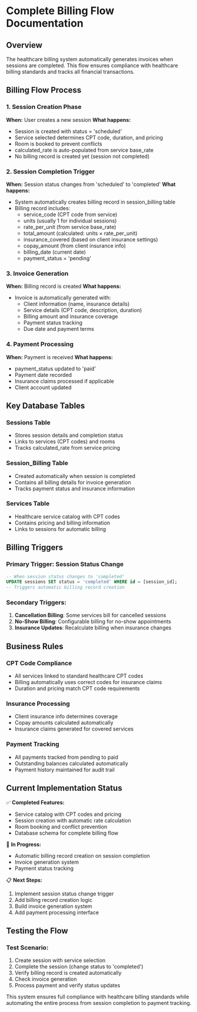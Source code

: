 # Complete Billing Flow Documentation

## Overview
The healthcare billing system automatically generates invoices when sessions are completed. This flow ensures compliance with healthcare billing standards and tracks all financial transactions.

## Billing Flow Process

### 1. Session Creation Phase
**When:** User creates a new session
**What happens:**
- Session is created with status = 'scheduled' 
- Service selected determines CPT code, duration, and pricing
- Room is booked to prevent conflicts
- calculated_rate is auto-populated from service base_rate
- No billing record is created yet (session not completed)

### 2. Session Completion Trigger
**When:** Session status changes from 'scheduled' to 'completed'
**What happens:**
- System automatically creates billing record in session_billing table
- Billing record includes:
  - service_code (CPT code from service)
  - units (usually 1 for individual sessions)
  - rate_per_unit (from service base_rate)
  - total_amount (calculated: units × rate_per_unit)
  - insurance_covered (based on client insurance settings)
  - copay_amount (from client insurance info)
  - billing_date (current date)
  - payment_status = 'pending'

### 3. Invoice Generation
**When:** Billing record is created
**What happens:**
- Invoice is automatically generated with:
  - Client information (name, insurance details)
  - Service details (CPT code, description, duration)
  - Billing amount and insurance coverage
  - Payment status tracking
  - Due date and payment terms

### 4. Payment Processing
**When:** Payment is received
**What happens:**
- payment_status updated to 'paid'
- Payment date recorded
- Insurance claims processed if applicable
- Client account updated

## Key Database Tables

### Sessions Table
- Stores session details and completion status
- Links to services (CPT codes) and rooms
- Tracks calculated_rate from service pricing

### Session_Billing Table
- Created automatically when session is completed
- Contains all billing details for invoice generation
- Tracks payment status and insurance information

### Services Table
- Healthcare service catalog with CPT codes
- Contains pricing and billing information
- Links to sessions for automatic billing

## Billing Triggers

### Primary Trigger: Session Status Change
```sql
-- When session status changes to 'completed'
UPDATE sessions SET status = 'completed' WHERE id = [session_id];
-- Triggers automatic billing record creation
```

### Secondary Triggers:
1. **Cancellation Billing**: Some services bill for cancelled sessions
2. **No-Show Billing**: Configurable billing for no-show appointments
3. **Insurance Updates**: Recalculate billing when insurance changes

## Business Rules

### CPT Code Compliance
- All services linked to standard healthcare CPT codes
- Billing automatically uses correct codes for insurance claims
- Duration and pricing match CPT code requirements

### Insurance Processing
- Client insurance info determines coverage
- Copay amounts calculated automatically
- Insurance claims generated for covered services

### Payment Tracking
- All payments tracked from pending to paid
- Outstanding balances calculated automatically
- Payment history maintained for audit trail

## Current Implementation Status

✅ **Completed Features:**
- Service catalog with CPT codes and pricing
- Session creation with automatic rate calculation
- Room booking and conflict prevention
- Database schema for complete billing flow

🔄 **In Progress:**
- Automatic billing record creation on session completion
- Invoice generation system
- Payment status tracking

📋 **Next Steps:**
1. Implement session status change trigger
2. Add billing record creation logic
3. Build invoice generation system
4. Add payment processing interface

## Testing the Flow

### Test Scenario:
1. Create session with service selection
2. Complete the session (change status to 'completed')
3. Verify billing record is created automatically
4. Check invoice generation
5. Process payment and verify status updates

This system ensures full compliance with healthcare billing standards while automating the entire process from session completion to payment tracking.